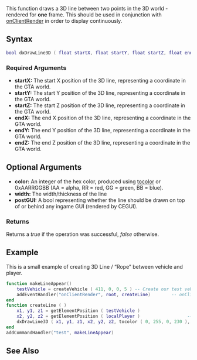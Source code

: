 This function draws a 3D line between two points in the 3D world - rendered for **one** frame. This should be used in conjunction with [onClientRender](/docs/onclientrender.md "wikilink") in order to display continuously.

Syntax
------

``` lua
bool dxDrawLine3D ( float startX, float startY, float startZ, float endX, float endY, float endZ[, int color = white, int width = 1, bool postGUI = false ] )
```

### Required Arguments

-   **startX:** The start X position of the 3D line, representing a coordinate in the GTA world.
-   **startY:** The start Y position of the 3D line, representing a coordinate in the GTA world.
-   **startZ:** The start Z position of the 3D line, representing a coordinate in the GTA world.
-   **endX:** The end X position of the 3D line, representing a coordinate in the GTA world.
-   **endY:** The end Y position of the 3D line, representing a coordinate in the GTA world.
-   **endZ:** The end Z position of the 3D line, representing a coordinate in the GTA world.

Optional Arguments
------------------

-   **color:** An integer of the hex color, produced using [tocolor](/docs/tocolor.md "wikilink") or 0xAARRGGBB (AA = alpha, RR = red, GG = green, BB = blue).
-   **width:** The width/thickness of the line
-   **postGUI:** A bool representing whether the line should be drawn on top of or behind any ingame GUI (rendered by CEGUI).

### Returns

Returns a *true* if the operation was successful, *false* otherwise.

Example
-------

This is a small example of creating 3D Line / “Rope” between vehicle and player.

``` lua
function makeLineAppear()
    testVehicle = createVehicle ( 411, 0, 0, 5 ) -- Create our test vehicle.
    addEventHandler("onClientRender", root, createLine)        -- onClientRender keeps the 3D Line visible.
end
function createLine ( )
    x1, y1, z1 = getElementPosition ( testVehicle )                       -- Get test vehicles position.
    x2, y2, z2 = getElementPosition ( localPlayer )                  -- Get local players position.
    dxDrawLine3D ( x1, y1, z1, x2, y2, z2, tocolor ( 0, 255, 0, 230 ), 2) -- Create 3D Line between test vehicle and local player.
end
addCommandHandler("test", makeLineAppear)
```

See Also
--------
